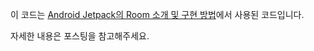 이 코드는 [Android Jetpack의 Room 소개 및 구현 방법](https://codechacha.com/ko/android-jetpack-room/)에서 사용된 코드입니다.

자세한 내용은 포스팅을 참고해주세요.
